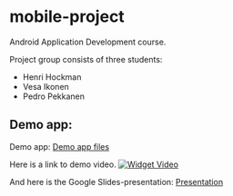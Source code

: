 # mobile-project
Android Application Development course.

Project group consists of three students:
- Henri Hockman
- Vesa Ikonen
- Pedro Pekkanen

Demo app:
--

Demo app:
[Demo app files](https://github.com/hockmaninhenri/android-kurssi/tree/master/WidgetDemo)

Here is a link to demo video. 
[![Widget Video](http://i.imgur.com/IG6P41I.jpg)](https://www.youtube.com/watch?v=_D253PIBG1g "Android Widget Demo")

And here is the Google Slides-presentation:
[Presentation](https://docs.google.com/presentation/d/1sslaGlcRblanxuR-RmZDn8BIIsrN8HzwDZ8kugKkS-A/edit?usp=sharing) 

